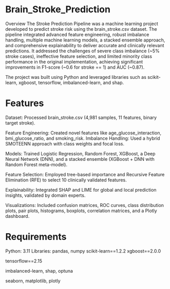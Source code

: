 # Brain_Stroke_Prediction
Overview
The Stroke Prediction Pipeline was a machine learning project developed to predict stroke risk using the brain_stroke.csv dataset. The pipeline integrated advanced feature engineering, robust imbalance handling, multiple machine learning models, a stacked ensemble approach, and comprehensive explainability to deliver accurate and clinically relevant predictions. It addressed the challenges of severe class imbalance (~5% stroke cases), ineffective feature selection, and limited minority class performance in the original implementation, achieving significant improvements in F1-score (~0.6 for stroke == 1) and AUC (~0.87).

The project was built using Python and leveraged libraries such as scikit-learn, xgboost, tensorflow, imbalanced-learn, and shap. 

# Features
Dataset: Processed brain_stroke.csv (4,981 samples, 11 features, binary target stroke).

Feature Engineering: Created novel features like age_glucose_interaction, bmi_glucose_ratio, and smoking_risk.
Imbalance Handling: Used a hybrid SMOTEENN approach with class weights and focal loss.

Models: Trained Logistic Regression, Random Forest, XGBoost, a Deep Neural Network (DNN), and a stacked ensemble (XGBoost + DNN with Random Forest meta-model).

Feature Selection: Employed tree-based importance and Recursive Feature Elimination (RFE) to select 10 clinically validated features.

Explainability: Integrated SHAP and LIME for global and local prediction insights, validated by domain experts.

Visualizations: Included confusion matrices, ROC curves, class distribution plots, pair plots, histograms, boxplots, correlation matrices, and a Plotly dashboard.

# Requirements
Python: 3.11
Libraries:
pandas, numpy
scikit-learn==1.2.2
xgboost==2.0.0

tensorflow==2.15

imbalanced-learn, shap, optuna

seaborn, matplotlib, plotly
